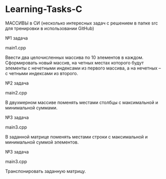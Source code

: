 # Learning-Tasks-C
МАССИВЫ в СИ (несколько интересных задач с решением в папке src для тренировки в использовании GitHub)

№1 задача

main1.cpp

Ввести два целочисленных массива по 10 элементов в каждом. Сформировать новый массив, на четных местах которого будут элементы с нечетными индексами из первого массива, а на нечетных – с четными индексами из второго.


№2 задача

main2.cpp

В двухмерном массиве поменять местами столбцы с максимальной и минимальной суммами.


№3 задача

main3.cpp

В заданной матрице поменять местами строки с максимальной и минимальной суммой элементов.


№3 задача

main3.cpp

Транспонировать заданную матрицу.
